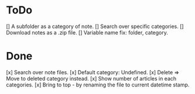 # ToDo

[] A subfolder as a category of note.
[] Search over specific categories.
[] Download notes as a .zip file.
[] Variable name fix: folder, category.

# Done

[x] Search over note files.
[x] Default category: Undefined.
[x] Delete => Move to deleted category instead.
[x] Show number of articles in each categories.
[x] Bring to top - by renaming the file to current datetime stamp.
